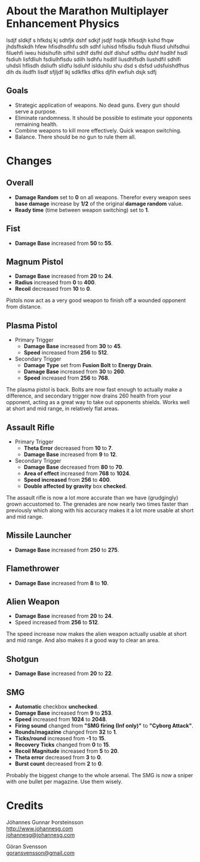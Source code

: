 # About the Marathon Multiplayer Enhancement Physics
lsdjf sldkjf s hfkdsj kj sdhfjk dshf sdkjf jsdjf hsdjk hfksdjh kshd fhqw jhdsfhskdh hfew hfisdhsdhfu sdh sdhf iuhisd hflsdiu fsduh fliusd uhifsdhui filuehfi iweu hidsihufih sifhil sdhlf dsfhl dslf dlshuf sdlfhu dshf hsdlhf hsdl fsdiuh lisfdliuh fsdiulhflsdu sdilh lsdhfu hsdlif liusdhlfsdh liushdfil sdhlfi uhdsli hflisdh dsliufh slidfu lsdiuhf islduhilu shu dsd s dsfsd udsfuishdfhus dih ds ilsdfh lisdf sfjljdf lkj sdlkflks dflks djfih ewfiuh dsjk sdfj

## Goals

- Strategic application of weapons. No dead guns. Every gun should serve a purpose.- Eliminate randomness. It should be possible to estimate your opponents remaining health.- Combine weapons to kill more effectively. Quick weapon switching.- Balance. There should be no gun to rule them all.

# Changes

## Overall
- **Damage Random** set to **0** on all weapons. Therefor every weapon sees **base damage** increase by **1/2** of the original **damage random** value.
- **Ready time** (time between weapon switching) set to **1**.

## Fist
- **Damage Base** increased from **50** to **55**.

## Magnum Pistol
- **Damage Base** increased from **20** to **24**.
- **Radius** increased from **0** to **400**.
- **Recoil** decreased from **10** to **0**.

Pistols now act as a very good weapon to finish off a wounded opponent from distance.

## Plasma Pistol
- Primary Trigger
	- **Damage Base** increased from **30** to **45**.
	- **Speed** increased from **256** to **512**.
- Secondary Trigger
	- **Damage Type** set from **Fusion Bolt** to **Energy Drain**.
	- **Damage Base** increased from **30** to **260**.
	- **Speed** increased from **256** to **768**.

The plasma pistol is back. Bolts are now fast enough to actually make a difference, and secondary trigger now drains 260 health from your opponent, acting as a great way to take out opponents shields. Works well at short and mid range, in relatively flat areas.

## Assault Rifle
- Primary Trigger
	- **Theta Error** decreased from **10** to **7**.
	- **Damage Base** increased from **9** to **12**.
- Secondary Trigger
	- **Damage Base** decreased from **80** to **70**.
	- **Area of effect** increased from **768** to **1024**.
	- **Speed increased** from **256** to **400**.
	- **Double affected by gravity** box **checked**.
	
The assault rifle is now a lot more accurate than we have (grudgingly) grown accustomed to. The grenades are now nearly two times faster than previously which along with his accuracy makes it a lot more usable at short and mid range.

## Missile Launcher
- **Damage Base** increased from **250** to **275**.

## Flamethrower
- **Damage Base** increased from **8** to **10**.

## Alien Weapon
- **Damage Base** increased from **20** to **24**.
- Speed increased from **256** to **512**.

The speed increase now makes the alien weapon actually usable at short and mid range. And also makes it a good way to clear an area.

## Shotgun
- **Damage Base** increased from **20** to **22**.

## SMG
- **Automatic** checkbox **unchecked**.
- **Damage Base** increased from **9** to **253**.
- **Speed** increased from **1024** to **2048**.
- **Firing sound** changed from **"SMG firing (Inf only)"** to **"Cyborg Attack"**.
- **Rounds/magazine** changed from **32** to **1**.
- **Ticks/round** increased from **-1** to **15**.
- **Recovery Ticks** changed from **0** to **15**.
- **Recoil Magnitude** increased from **5** to **20**.
- **Theta error** decreased from **3** to **0**.
- **Burst count** decreased from **2** to **0**.

Probably the biggest change to the whole arsenal. The SMG is now a sniper with one bullet per magazine. Use them wisely.

# Credits
Jóhannes Gunnar Þorsteinsson  
http://www.johannesg.com  
johannesg@johannesg.com

Göran Svensson  
goransvensson@gmail.com
